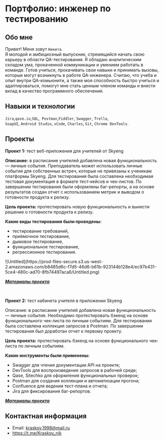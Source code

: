 # Портфолио: инженер по тестированию

## Обо мне 

Привет! Меня зовут ``Никита``. <br>
Я молодой и амбициозный выпускник, стремящийся начать свою карьеру в области QA-тестирования. Я обладаю аналитическим складом ума, прокаченной коммуникации и умением работать в команде.  Готов учиться, прокачивать свои навыки и принимать вызовы, которые могут возникнуть в работе QA-инженера.  Считаю, что учеба и опыт внутри QA-комьюнити, а также моя способность быстро учиться и адаптироваться, помогут мне стать ценным членом команды и внести вклад в качество программного обеспечения.
<br>

## Навыки и технологии
``Jira``,``qase.io``,``SQL``,`` Postman``,``Fiddler``, ``Swagger``, ``Trello``, <br>
``SoapUI``, ``Android Studio``, ``xCode``, ``Charles``, ``Git``, ``Chrome DevTools``.




## Проекты

<p> <strong>Проект 1:</strong> тест веб-приложения для учителей от Skyeng</p>
<p><strong>Описание:</strong> в расписание учителей добавлена новая функциональность — личные события. Преподаватель может использовать личные события для собственных встреч, которые не привязаны к ученикам платформы Skyeng. Для тестирования была составлена необходимая тестовая документация в формате тест-кейсов и чек-листов. По завершении тестирования были оформлены баг-репорты, а на основе результатов создан отчет с использованием метрик и выводом о готовности продукта к релизу.<p>
<p> <strong>Цель проекта:</strong> протестировать новую функциональность и вынести решение о готовности продукта к релизу.<p>
<p><strong> Какие виды тестирования были проведены: </strong><p>
 <ul>
  <li>тестирование требований,</li>
  <li>приёмочное тестирование,</li>
  <li>дымовое тестирование,</li>
  <li>функциональное тестирование,</li>
  <li>регрессионное тестирование.</li>
</ul>
![Untitled](https://prod-files-secure.s3.us-west-2.amazonaws.com/b8485d6c-f7d5-46d6-b61b-923144b128e4/ec97b431-5ce4-480c-ad70-8fb74497aca6/Untitled.png)

 <a><em><strong>[Материалы проекта](https://www.notion.so/1-2-b48aabded2734056b373e66f6591ce37)</strong></em> </a>

 


<br> 

<p> <strong>Проект 2:</strong> тест кабинета учителя в приложении Skyeng</p>
<p>Описание: в расписание учителей добавлена новая функциональность — личные события. Необходимо протестировать бэкенд на основе функционального чек-листа по личным событиям. Для тестирования была составлена коллекция запросов в Postman. По завершении тестирования был доработан отчет к первому проекту.<p>
 <p><strong>Цель проекта:</strong> протестировать бэкенд на основе функционального чек-листа по личным событиям.<p>
<p><strong> Какие инструменты были применены: </strong><p>
 <ul>
  <li>Swagger для чтения документации API на проекте;</li>
  <li>DevTools для воспроизведения запросов в рабочей среде;</li>
  <li>Qase, Sitechko для оформления функциональных проверок;</li>
  <li>Postman для создания коллекции и автоматизации прогона;</li>
  <li>Confluence для ведения тест-плана и отчета;</li>
  <li>Jira для фиксирования баг-репортов.</li>
</ul>



 <a><em><strong>[Материалы проекта](https://www.notion.so/55b86b61c702433ea5f4b4e15fce1620)</strong></em> </a>
 



## Контактная информация
- Email: kraskov.1998@mail.ru
- https://t.me/Kraskov_nik
